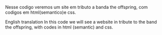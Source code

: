 
Nesse codigo veremos um site em tributo a banda the offspring, com codigos em html(semantico)e css.

English translation
In this code we will see a website in tribute to the band the offspring, with codes in html (semantic) and css.
